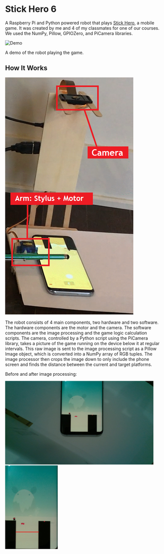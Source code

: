 # Stick Hero 6

A Raspberry Pi and Python powered robot that plays <a href="https://apps.apple.com/us/app/stick-hero/id918338898">Stick Hero</a>, a mobile game. It was created by me and 4 of my classmates for one of our courses. We used the NumPy, Pillow, GPIOZero, and PiCamera libraries. 

![Demo](https://github.com/danwei002/Stick-Hero-6/blob/main/stickHeroDemo.gif)

A demo of the robot playing the game. 


## How It Works

![Labelled Picture](https://github.com/danwei002/Stick-Hero-6/blob/main/robotLabelled.png)

The robot consists of 4 main components, two hardware and two software. The hardware components are the motor and the camera. The software components are the image processing and the game logic calculation scripts. The camera, controlled by a Python script using the PiCamera library, takes a picture of the game running on the device below it at regular intervals. This raw image is sent to the image processing script as a Pillow Image object, which is converted into a NumPy array of RGB tuples. The image processor then crops the image down to only include the phone screen and finds the distance between the current and target platforms. 

Before and after image processing: 

<img src="https://github.com/danwei002/Stick-Hero-6/blob/main/image_processing/imgs/img8.jpg" width="480" height="270">
<img src="https://github.com/danwei002/Stick-Hero-6/blob/main/image_processing/old/test.png" width="170" height="270"> 

